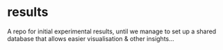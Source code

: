 # results

A repo for initial experimental results, until we manage to set up a shared database that allows easier visualisation & other insights...
